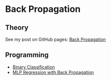 # Back Propagation 
## Theory
See my post on GitHub pages: [Back Propagation](http://liuzhiwei.me/Back_Propagation)
## Programming
* [Binary Classification](https://github.com/sulxxy/ML_Algorithms/tree/master/BackProp/theory_part.pdf)
* [MLP Regression with Back Propagation](https://github.com/sulxxy/ML_Algorithms/tree/master/BackProp/BackPropagation.ipynb)

